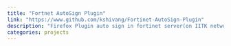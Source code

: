 ```yaml
---
title: "Fortnet AutoSign Plugin"
link: "https://www.github.com/kshivang/Fortinet-AutoSign-Plugin"
description: "Firefox Plugin auto sign in fortinet server(on IITK network). Main script is written Python."
categories: projects
---
```

